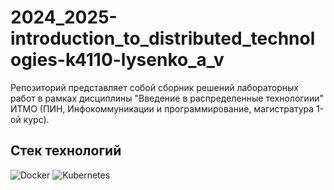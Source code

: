 # 2024_2025-introduction_to_distributed_technologies-k4110-lysenko_a_v
Репозиторий представляет собой сборник решений лабоpаторных работ в рамкаx дисциплины "Введение в распределенные технологиии" ИТМО (ПИН, Инфокоммуникации и программирование, магистратура 1-ой курс).

## Стек технологий

![Docker](https://img.shields.io/badge/docker-%230db7ed.svg?style=for-the-badge&logo=docker&logoColor=white)
![Kubernetes](https://img.shields.io/badge/kubernetes-%23326ce5.svg?style=for-the-badge&logo=kubernetes&logoColor=white)

